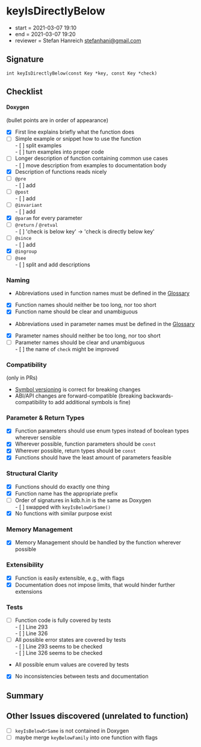 # keyIsDirectlyBelow

- start = 2021-03-07 19:10
- end = 2021-03-07 19:20
- reviewer = Stefan Hanreich <stefanhani@gmail.com>

## Signature

`int keyIsDirectlyBelow(const Key *key, const Key *check)`

## Checklist

#### Doxygen

(bullet points are in order of appearance)

- [x] First line explains briefly what the function does
- [ ] Simple example or snippet how to use the function  
      - [ ] split examples  
      - [ ] turn examples into proper code
- [ ] Longer description of function containing common use cases  
      - [ ] move description from examples to documentation body
- [x] Description of functions reads nicely
- [ ] `@pre`  
      - [ ] add
- [ ] `@post`  
      - [ ] add
- [ ] `@invariant`  
      - [ ] add
- [x] `@param` for every parameter
- [ ] `@return` / `@retval`  
      - [ ] 'check is below key' -> 'check is directly below key'
- [ ] `@since`  
      - [ ] add
- [x] `@ingroup`
- [ ] `@see`  
      - [ ] split and add descriptions

### Naming

- Abbreviations used in function names must be defined in the
      [Glossary](/doc/help/elektra-glossary.md)
- [x] Function names should neither be too long, nor too short
- [x] Function name should be clear and unambiguous
- Abbreviations used in parameter names must be defined in the
      [Glossary](/doc/help/elektra-glossary.md)
- [x] Parameter names should neither be too long, nor too short
- [ ] Parameter names should be clear and unambiguous  
      - [ ] the name of `check` might be improved

### Compatibility

(only in PRs)

- [Symbol versioning](/doc/dev/symbol-versioning.md)
      is correct for breaking changes
- ABI/API changes are forward-compatible (breaking backwards-compatibility
      to add additional symbols is fine)

### Parameter & Return Types

- [x] Function parameters should use enum types instead of boolean types
      wherever sensible
- [x] Wherever possible, function parameters should be `const`
- [x] Wherever possible, return types should be `const`
- [x] Functions should have the least amount of parameters feasible

### Structural Clarity

- [x] Functions should do exactly one thing
- [x] Function name has the appropriate prefix
- [ ] Order of signatures in kdb.h.in is the same as Doxygen  
      - [ ] swapped with `keyIsBelowOrSame()`
- [x] No functions with similar purpose exist

### Memory Management

- [x] Memory Management should be handled by the function wherever possible

### Extensibility

- [x] Function is easily extensible, e.g., with flags
- [x] Documentation does not impose limits, that would hinder further extensions

### Tests

- [ ] Function code is fully covered by tests  
      - [ ] Line 293  
      - [ ] Line 326
- [ ] All possible error states are covered by tests  
      - [ ] Line 293 seems to be checked  
      - [ ] Line 326 seems to be checked
- All possible enum values are covered by tests
- [x] No inconsistencies between tests and documentation

## Summary

## Other Issues discovered (unrelated to function)
- [ ] `keyIsBelowOrSame` is not contained in Doxygen
- [ ] maybe merge `keyBelowFamily` into one function with flags
